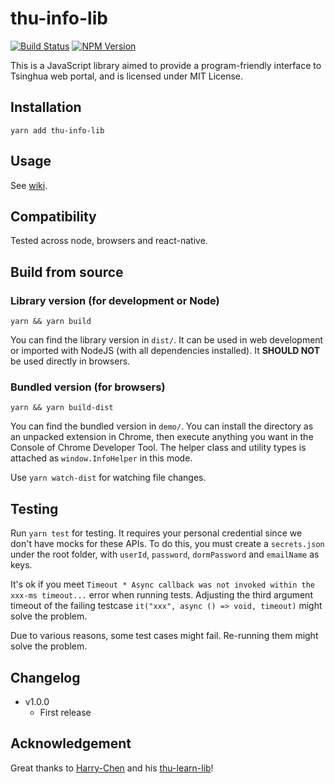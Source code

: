 # thu-info-lib

[![Build Status](https://github.com/UNIDY2002/thu-info-lib/workflows/Test%20and%20Publish/badge.svg)](https://github.com/UNIDY2002/thu-info-lib/actions?query=workflow%3A%22Test+and+Publish%22)
[![NPM Version](https://img.shields.io/npm/v/thu-info-lib)](https://www.npmjs.com/package/thu-info-lib)

This is a JavaScript library aimed to provide a program-friendly interface to Tsinghua web portal, and is licensed under MIT License.

## Installation

```shell
yarn add thu-info-lib
```

## Usage

See [wiki](https://github.com/UNIDY2002/thu-info-lib/wiki).

## Compatibility

Tested across node, browsers and react-native.

## Build from source

### Library version (for development or Node)

`yarn && yarn build`

You can find the library version in `dist/`. It can be used in web development or imported with NodeJS (with all dependencies installed). It **SHOULD NOT** be used directly in browsers.

### Bundled version (for browsers)

`yarn && yarn build-dist`

You can find the bundled version in `demo/`. You can install the directory as an unpacked extension in Chrome, then execute anything you want in the Console of Chrome Developer Tool. The helper class and utility types is attached as `window.InfoHelper` in this mode.

Use `yarn watch-dist` for watching file changes.

## Testing

Run `yarn test` for testing. It requires your personal credential since we don't have mocks for these APIs. To do this, you must create a `secrets.json`  under the root folder, with `userId`, `password`, `dormPassword` and `emailName` as keys.

It's ok if you meet `Timeout * Async callback was not invoked within the xxx-ms timeout...` error when running tests. Adjusting the third argument timeout of the failing testcase `it("xxx", async () => void, timeout)` might solve the problem.

Due to various reasons, some test cases might fail. Re-running them might solve the problem.

## Changelog

- v1.0.0
  - First release

## Acknowledgement

Great thanks to [Harry-Chen](https://github.com/Harry-Chen) and his [thu-learn-lib](https://github.com/Harry-Chen/thu-learn-lib)!
